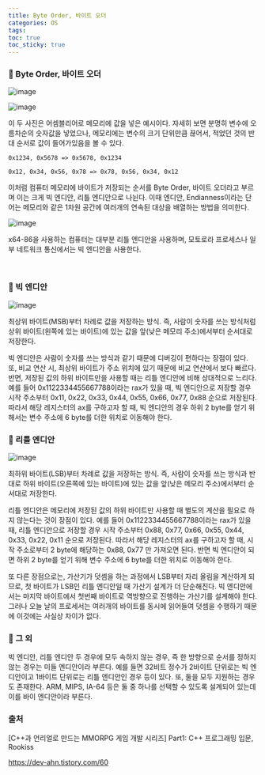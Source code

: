 ```yaml
---
title: Byte Order, 바이트 오더
categories: OS
tags: 
toc: true
toc_sticky: true
---
```


### **📌 Byte Order, 바이트 오더**

![image](https://user-images.githubusercontent.com/96677719/210227587-baff2567-c3e4-4a42-bc79-332d58372235.png)

![image](https://user-images.githubusercontent.com/96677719/210228322-eb41de90-9842-4f31-83ec-0e5abb599fa7.png)

이 두 사진은 어셈블리어로 메모리에 값을 넣은 예시이다. 자세히 보면 분명히 변수에 오름차순의 숫자값을 넣었으나, 메모리에는 변수의 크기 단위만큼 끊어서, 적었던 것의 반대 순서로 값이 들어가있음을 볼 수 있다. 
```
0x1234, 0x5678 => 0x5678, 0x1234

0x12, 0x34, 0x56, 0x78 => 0x78, 0x56, 0x34, 0x12
```
이처럼 컴퓨터 메모리에 바이트가 저장되는 순서를 Byte Order, 바이트 오더라고 부르며 이는 크게 빅 엔디안, 리틀 엔디안으로 나뉜다. 이때 엔디안, Endianness이라는 단어는 메모리와 같은 1차원 공간에 여러개의 연속된 대상을 배열하는 방법을 의미한다. 

![image](https://user-images.githubusercontent.com/96677719/210232150-0baf7cba-1eba-4626-b8a5-c8bf8bbe4328.png)

x64-86을 사용하는 컴퓨터는 대부분 리틀 엔디안을 사용하며, 모토로라 프로세스나 일부 네트워크 통신에서는 빅 엔디안을 사용한다. 

<br/>

### **📌 빅 엔디안** 

![image](https://user-images.githubusercontent.com/96677719/210232777-d69dd780-0d2b-40c3-aba3-79c9a64de13a.png)

최상위 바이트(MSB)부터 차례로 값을 저장하는 방식. 즉, 사람이 숫자를 쓰는 방식처럼 상위 바이트(왼쪽에 있는 바이트)에 있는 값을 앞(낮은 메모리 주소)에서부터 순서대로 저장한다.

빅 엔디안은 사람이 숫자를 쓰는 방식과 같기 때문에 디버깅이 편하다는 장점이 있다. 또, 비교 연산 시, 최상위 바이트가 주소 위치에 있기 때문에 비교 연산에서 보다 빠르다. 반면, 저장된 값의 하위 바이트만을 사용할 때는 리틀 엔디안에 비해 상대적으로 느리다. 예를 들어 0x1122334455667788이라는 rax가 있을 때, 빅 엔디안으로 저장할 경우 시작 주소부터 0x11, 0x22, 0x33, 0x44, 0x55, 0x66, 0x77, 0x88 순으로 저장된다. 따라서 해당 레지스터의 ax를 구하고자 할 때, 빅 엔디안의 경우 하위 2 byte를 얻기 위해서는 변수 주소에 6 byte를 더한 위치로 이동해야 한다.  

### **📌 리틀 엔디안** 

![image](https://user-images.githubusercontent.com/96677719/210232789-436c7802-cbfc-4dcb-93a0-335d87bdca44.png)

최하위 바이트(LSB)부터 차례로 값을 저장하는 방식. 즉, 사람이 숫자를 쓰는 방식과 반대로 하위 바이트(오른쪽에 있는 바이트)에 있는 값을 앞(낮은 메모리 주소)에서부터 순서대로 저장한다.  

리틀 엔디안은 메모리에 저장된 값의 하위 바이트만 사용할 때 별도의 계산을 필요로 하지 않는다는 것이 장점이 있다. 예를 들어 0x1122334455667788이라는 rax가 있을 때, 리틀 엔디안으로 저장할 경우 시작 주소부터 0x88, 0x77, 0x66, 0x55, 0x44, 0x33, 0x22, 0x11 순으로 저장된다. 따라서 해당 레지스터의 ax를 구하고자 할 때, 시작 주소로부터 2 byte에 해당하는 0x88, 0x77 만 가져오면 된다. 반면 빅 엔디안이 되면 하위 2 byte를 얻기 위해 변수 주소에 6 byte를 더한 위치로 이동해야 한다. 

또 다른 장점으로는, 가산기가 덧셈을 하는 과정에서 LSB부터 자리 올림을 계산하게 되므로, 첫 바이트가 LSB인 리틀 엔디안일 때 가산기 설계가 더 단순해진다. 빅 엔디안에서는 마지막 바이트에서 첫번째 바이트로 역방향으로 진행하는 가산기를 설계해야 한다. 그러나 오늘 날의 프로세서는 여러개의 바이트를 동시에 읽어들여 덧셈을 수행하기 때문에 이것에는 사실상 차이가 없다. 

### **📌 그 외**

빅 엔디안, 리틀 엔디안 두 경우에 모두 속하지 않는 경우, 즉 한 방향으로 순서를 정하지 않는 경우는 미들 엔디안이라 부른다. 예를 들면 32비트 정수가 2바이트 단위로는 빅 엔디안이고 1바이트 단위로는 리틀 엔디안인 경우 등이 있다. 또, 둘을 모두 지원하는 경우도 존재한다. ARM, MIPS, IA-64 등은 둘 중 하나를 선택할 수 있도록 설계되어 있는데 이를 바이 엔디안이라 부른다.


### **출처**

[C++과 언리얼로 만드는 MMORPG 게임 개발 시리즈] Part1: C++ 프로그래밍 입문, Rookiss

https://dev-ahn.tistory.com/60